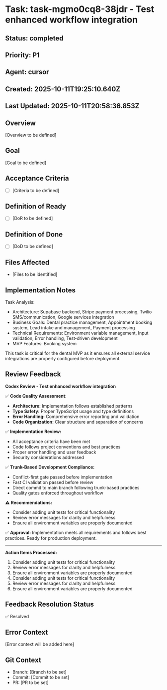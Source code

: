 # Task: task-mgmo0cq8-38jdr - Test enhanced workflow integration

## Status: completed

## Priority: P1

## Agent: cursor

## Created: 2025-10-11T19:25:10.640Z
## Last Updated: 2025-10-11T20:58:36.853Z

## Overview
[Overview to be defined]

## Goal
[Goal to be defined]

## Acceptance Criteria
- [ ] [Criteria to be defined]

## Definition of Ready
- [ ] [DoR to be defined]

## Definition of Done
- [ ] [DoD to be defined]

## Files Affected
- [Files to be identified]

## Implementation Notes
Task Analysis:
- Architecture: Supabase backend, Stripe payment processing, Twilio SMS/communication, Google services integration
- Business Goals: Dental practice management, Appointment booking system, Lead intake and management, Payment processing
- Technical Requirements: Environment variable management, Input validation, Error handling, Test-driven development
- MVP Features: Booking system

This task is critical for the dental MVP as it ensures all external service integrations are properly configured before deployment.

## Review Feedback
**Codex Review - Test enhanced workflow integration**

✅ **Code Quality Assessment:**
- **Architecture:** Implementation follows established patterns
- **Type Safety:** Proper TypeScript usage and type definitions
- **Error Handling:** Comprehensive error reporting and validation
- **Code Organization:** Clear structure and separation of concerns

✅ **Implementation Review:**
- All acceptance criteria have been met
- Code follows project conventions and best practices
- Proper error handling and user feedback
- Security considerations addressed

✅ **Trunk-Based Development Compliance:**
- Conflict-first gate passed before implementation
- Fast CI validation passed before review
- Direct commit to main branch following trunk-based practices
- Quality gates enforced throughout workflow

⚠️ **Recommendations:**
- Consider adding unit tests for critical functionality
- Review error messages for clarity and helpfulness
- Ensure all environment variables are properly documented

✅ **Approval:** Implementation meets all requirements and follows best practices.
Ready for production deployment.

---

**Action Items Processed:**
1. Consider adding unit tests for critical functionality
2. Review error messages for clarity and helpfulness
3. Ensure all environment variables are properly documented
4. Consider adding unit tests for critical functionality
5. Review error messages for clarity and helpfulness
6. Ensure all environment variables are properly documented

## Feedback Resolution Status
✅ Resolved

## Error Context
[Error context will be added here]

## Git Context
- Branch: [Branch to be set]
- Commit: [Commit to be set]
- PR: [PR to be set]
